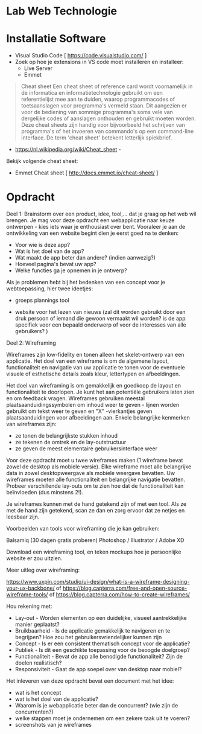 # Lab Web Technologie

# Installatie Software
- Visual Studio Code [ https://code.visualstudio.com/ ]
- Zoek op hoe je extensions in VS code moet installeren en installeer:
    - Live Server
    - Emmet
    
> Cheat sheet
Een cheat sheet of reference card wordt voornamelijk in de informatica en
informatietechnologie gebruikt om een referentielijst mee aan te duiden, waarop
programmacodes of toetsaanslagen voor programma's vermeld staan. Dit aangezien er
voor de bediening van sommige programma's soms vele van dergelijke codes of
aanslagen onthouden en gebruikt moeten worden. Deze cheat sheets zijn handig voor
bijvoorbeeld het schrijven van programma's of het invoeren van commando's op een
command-line interface.
De term 'cheat sheet' betekent letterlijk spiekbrief.
- https://nl.wikipedia.org/wiki/Cheat_sheet -

Bekijk volgende cheat sheet:
- Emmet Cheat sheet [ http://docs.emmet.io/cheat-sheet/ ]

# Opdracht

Deel 1:
Brainstorm over een product, idee, tool,... dat je graag op het web wil brengen.
Je mag voor deze opdracht een webapplicatie naar keuze ontwerpen - kies iets waar je enthousiast over bent. 
Vooraleer je aan de ontwikkeling van een website begint dien je eerst goed na te denken:

- Voor wie is deze app?
- Wat is het doel van de app?
- Wat maakt de app beter dan andere? (indien aanwezig?)
- Hoeveel pagina's bevat uw app? 
- Welke functies ga je opnemen in je ontwerp?

Als je problemen hebt bij het bedenken van een concept voor je webtoepassing, hier twee ideetjes:

- groeps plannings tool

- website voor het lezen van nieuws
(zal dit worden gebruikt door een druk persoon of iemand die gewoon vermaakt wil worden?
is de app specifiek voor een bepaald onderwerp of voor de interesses van alle gebruikers? )

Deel 2: Wireframing

Wireframes zijn low-fidelity en tonen alleen het  skelet-ontwerp van een applicatie. Het doel van een wireframe is om de algemene layout, functionaliteit en navigatie van uw applicatie te tonen voor de eventuele visuele of esthetische details zoals kleur, lettertypen en afbeeldingen. 

Het doel van wireframing is om gemakkelijk en goedkoop de layout en functionaliteit te doorlopen. Je kunt het aan potentiële gebruikers laten zien en om feedback vragen. 
Wireframes gebruiken meestal plaatsaanduidingssymbolen om inhoud weer te geven - lijnen worden gebruikt om tekst weer te geven en "X" -vierkantjes geven plaatsaanduidingen voor afbeeldingen aan. Enkele belangrijke kenmerken van wireframes zijn:

- ze tonen de belangrijkste stukken inhoud
- ze tekenen de omtrek en de lay-outstructuur
- ze geven de meest elementaire gebruikersinterface weer


Voor deze opdracht moet u twee wireframes maken (1 wireframe bevat zowel de desktop als mobiele versie). Elke wireframe moet alle belangrijke data in zowel desktopweergave als mobiele weergave bevatten. Uw wireframes moeten alle functionaliteit en belangrijke navigatie bevatten.  
Probeer verschillende lay-outs om te zien hoe dat de functionaliteit kan beïnvloeden (dus minstens 2!).

Je wireframes kunnen met de hand getekend zijn of met een tool. Als ze met de hand zijn getekend, scan ze dan en zorg ervoor dat ze netjes en leesbaar zijn.

Voorbeelden van tools voor wireframing die je kan gebruiken:

Balsamiq (30 dagen gratis proberen)
Photoshop / Illustrator / Adobe XD

Download een wireframing tool, en teken mockups hoe je persoonlijke website er zou uitzien.

Meer uitleg over wireframing:

https://www.uxpin.com/studio/ui-design/what-is-a-wireframe-designing-your-ux-backbone/
of
 https://blog.capterra.com/free-and-open-source-wireframe-tools/
of
  https://blog.capterra.com/how-to-create-wireframes/
  
Hou rekening met:

- Lay-out - Worden elementen op een duidelijke, visueel aantrekkelijke manier geplaatst?
- Bruikbaarheid - Is de applicatie gemakkelijk te navigeren en te begrijpen? Hoe zou het gebruikersvriendelijker kunnen zijn
- Concept - Is er een consistent thematisch concept voor de applicatie? 
- Publiek - Is dit een geschikte toepassing voor de beoogde doelgroep?
- Functionaliteit - Bevat de app alle benodigde functionaliteit? Zijn de doelen realistisch?
- Responsiviteit - Gaat de app soepel over van desktop naar mobiel?

Het inleveren van deze opdracht bevat een document met
het idee:
- wat is het concept
- wat is het doel van de applicatie?
- Waarom is je webapplicatie beter dan de concurrent? (wie zijn de concurrenten?)
- welke stappen moet je ondernemen om een zekere taak uit te voeren?
- screenshots van je wireframes
